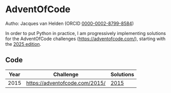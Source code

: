 # AdventOfCode

Autho: Jacques van Helden (ORCID [0000-0002-8799-8584](https://orcid.org/0000-0002-8799-8584))

In order to put Python in practice, I am progressively implementing solutions for the AdventOfCode challenges (<https://adventofcode.com/>), starting with the [2025 edition](https://adventofcode.com/2015/). 

## Code

| Year | Challenge                        | Solutions    |
|------|----------------------------------|--------------|
| 2015 | <https://adventofcode.com/2015/> | [2015](2015) |



